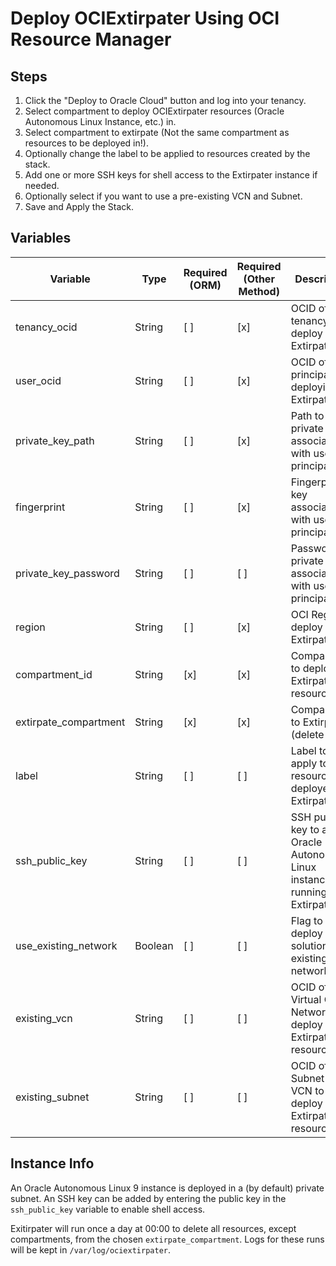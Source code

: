 # Deploy OCIExtirpater Using OCI Resource Manager

## Steps

1. Click the "Deploy to Oracle Cloud" button and log into your tenancy.
2. Select compartment to deploy OCIExtirpater resources (Oracle Autonomous Linux Instance, etc.) in.
3. Select compartment to extirpate (Not the same compartment as resources to be deployed in!).
4. Optionally change the label to be applied to resources created by the stack.
5. Add one or more SSH keys for shell access to the Extirpater instance if needed.
6. Optionally select if you want to use a pre-existing VCN and Subnet.
7. Save and Apply the Stack.

## Variables

| Variable | Type | Required (ORM) | Required (Other Method) | Description |
| --- | --- | --- | --- | --- |
| tenancy_ocid | String | [ ] | [x] | OCID of the tenancy to deploy Extirpater |
| user_ocid | String | [ ] | [x] | OCID of user principal deploying Extirpater |
| private_key_path | String | [ ] | [x] | Path to private key associated with user principal |
| fingerprint | String | [ ] | [x] | Fingerprint of key associated with user principal |
| private_key_password | String | [ ] | [ ] | Password for private key associated with user principal |
| region | String | [ ] | [x] | OCI Region to deploy Extirpater in |
| compartment_id | String | [x] | [x] | Compartment to deploy Extirpater resources in |
| extirpate_compartment | String | [x] | [x] | Compartment to Extirpate (delete stuff) |
| label | String | [ ] | [ ] | Label to apply to resources deployed by Extirpater |
| ssh_public_key | String | [ ] | [ ] | SSH public key to add to Oracle Autonomous Linux instance running Extirpater |
| use_existing_network | Boolean | [ ] | [ ] | Flag to deploy solution to existing network |
| existing_vcn | String | [ ] | [ ] | OCID of OCI Virtual Cloud Network to deploy Extirpater resources in |
| existing_subnet | String | [ ] | [ ] | OCID of Subnet in VCN to deploy Extirpater resources in |

## Instance Info

An Oracle Autonomous Linux 9 instance is deployed in a (by default) private subnet. An SSH key can be added by entering the public key in the `ssh_public_key` variable to enable shell access.

Exitirpater will run once a day at 00:00 to delete all resources, except compartments, from the chosen `extirpate_compartment`. Logs for these runs will be kept in `/var/log/ociextirpater`.
